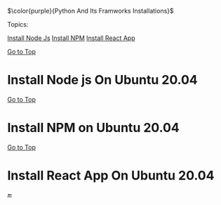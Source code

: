 $\color{purple}{Python And Its Framworks Installations}$

<a name="top"></a>
Topics:

 [Install Node Js](#python_on_linux)
 [Install NPM](#django_on_linux)
 [Install React App](#flash_on_linux)
  
  
  [Go to Top](#top)
  <a name="python_on_linux">
  # Install Node js On Ubuntu 20.04
 
  [Go to Top](#nodejs_on_linux)
  <a name="django_on_linux">
  # Install NPM on Ubuntu 20.04
   
  [Go to Top](#nodejs_on_linux)
  <a name="flash_on_linux">
  # Install React App On Ubuntu 20.04
   
   
 :end:
              
